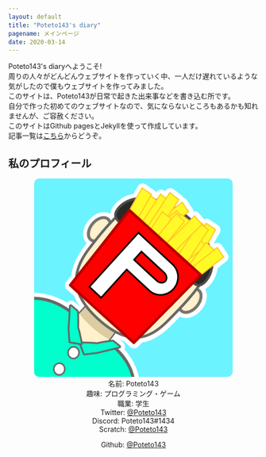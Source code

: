 ```yaml
---
layout: default
title: "Poteto143's diary"
pagename: メインページ
date: 2020-03-14
---
```

Poteto143's diaryへようこそ!<br>
周りの人々がどんどんウェブサイトを作っていく中、一人だけ遅れているような気がしたので僕もウェブサイトを作ってみました。<br>
このサイトは、Poteto143が日常で起きた出来事などを書き込む所です。<br>
自分で作った初めてのウェブサイトなので、気にならないところもあるかも知れませんが、ご容赦ください。<br>
このサイトはGithub pagesとJekyllを使って作成しています。<br>
記事一覧は<a href="posts">こちら</a>からどうぞ。

## 私のプロフィール
<center>
<img src="assets/images/Icon.png" width="400px" height="400px" style=" border-radius: 10px;"><br>
名前: Poteto143<br>
趣味: プログラミング・ゲーム<br>
職業: 学生<br>
Twitter: <a href="https://twitter.com/Poteto143">@Poteto143</a><br>
Discord: Poteto143#1434<br>
Scratch: <a href="https://scratch.mit.edu/users/Poteto143/">@Poteto143</a><br>

Github: <a href="https://github.com/Poteto143">@Poteto143</a><br>
</center>